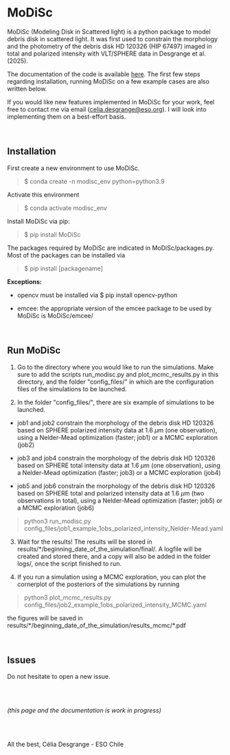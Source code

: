 # MoDiSc

MoDiSc (Modeling Disk in Scattered light) is a python package to model debris disk in scattered light. It was first used to constrain the morphology and the photometry of the debris disk HD 120326 (HIP 67497) imaged in total and polarized intensity with VLT/SPHERE data  in Desgrange et al. (2025).

The documentation of the code is available [here](https://modisc.readthedocs.io/en/latest/). The first few steps regarding installation, running MoDiSc on a few example cases are also written below.

If you would like new features implemented in MoDiSc for your work, feel free to contact me via email (celia.desgrange@eso.org). I will look into implementing them on a best-effort basis.


<br>

## Installation

First create a new environment to use MoDiSc.

> $ conda create -n modisc_env python=python3.9

Activate this environment

> $ conda activate modisc_env

Install MoDiSc via pip:

> $ pip install MoDiSc

The packages required by MoDiSc are indicated in MoDiSc/packages.py.
Most of the packages can be installed via 

> $ pip install [packagename]

**Exceptions:**

- opencv must be installed via $ pip install opencv-python

- emcee: the appropriate version of the emcee package to be used by MoDiSc is MoDiSc/emcee/

<br>

## Run MoDiSc

1. Go to the directory where you would like to run the simulations. Make sure to add the scripts run_modisc.py and plot_mcmc_results.py in this directory, and the folder "config_files/" in which are the configuration files of the simulations to be launched.

2. In the folder "config_files/", there are six example of simulations to be launched.

- job1 and job2 constrain the morphology of the debris disk HD 120326 based on SPHERE polarized intensity data at 1.6 $\mu$m (one observation), using a Nelder-Mead optimization (faster; job1) or a MCMC exploration (job2)

- job3 and job4 constrain the morphology of the debris disk HD 120326 based on SPHERE total intensity data at 1.6 $\mu$m (one observation), using a Nelder-Mead optimization (faster; job3) or a MCMC exploration (job4)

- job5 and job6 constrain the morphology of the debris disk HD 120326 based on SPHERE total and polarized intensity data at 1.6 $\mu$m (two observations in total), using a Nelder-Mead optimization (faster; job5) or a MCMC exploration (job6)

> python3 run_modisc.py config_files/job1_example_1obs_polarized_intensity_Nelder-Mead.yaml

3. Wait for the results! The results will be stored in results/*/beginning_date_of_the_simulation/final/. A logfile will be created and stored there, and a copy will also be added in the folder logs/, once the script finished to run.

4. If you run a simulation using a MCMC exploration, you can plot the cornerplot of the posteriors of the simulations by running

> python3 plot_mcmc_results.py config_files/job2_example_1obs_polarized_intensity_MCMC.yaml

the figures will be saved in results/*/beginning_date_of_the_simulation/results_mcmc/\*.pdf

<br>

## Issues

Do not hesitate to open a new issue.

<br>
<br>

*(this page and the documentation is work in progress)*

<br>
<br>

All the best, Célia Desgrange - ESO Chile



